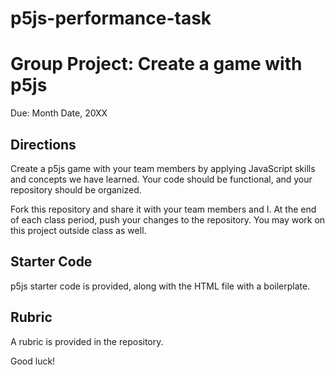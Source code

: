 # p5js-performance-task
<h1>Group Project: Create a game with p5js</h1>
Due: Month Date, 20XX
<h2>Directions</h2>
Create a p5js game with your team members by applying JavaScript skills and concepts we have learned. Your code should be functional, and your repository should be organized.<br>

Fork this repository and share it with your team members and I. At the end of each class period, push your changes to the repository. You may work on this project outside class as well.

<h2>Starter Code</h2>
p5js starter code is provided, along with the HTML file with a boilerplate.

<h2>Rubric</h2>
A rubric is provided in the repository.<br>

Good luck!
